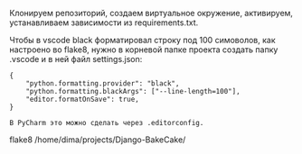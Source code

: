 Клонируем репозиторий, создаем виртуальное окружение, активируем, устанавливаем зависимости из requirements.txt.

Чтобы в vscode black форматировал строку под 100 симоволов, как настроено во flake8, нужно в корневой папке проекта создать папку .vscode и в ней файл settings.json:

```
{
    "python.formatting.provider": "black",
    "python.formatting.blackArgs": ["--line-length=100"],
    "editor.formatOnSave": true,
}

В PyCharm это можно сделать через .editorconfig.

```
flake8 /home/dima/projects/Django-BakeCake/
```